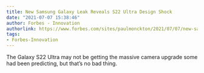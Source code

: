 ```yaml
---
title: New Samsung Galaxy Leak Reveals S22 Ultra Design Shock
date: "2021-07-07 15:38:46"
author: Forbes - Innovation
authorlink: https://www.forbes.com/sites/paulmonckton/2021/07/07/new-samsung-galaxy-leak-reveals-s22-ultra-design-surprise/
tags:
- Forbes-Innovation
---
```

The Galaxy S22 Ultra may not be getting the massive camera upgrade some had been predicting, but that’s no bad thing.
